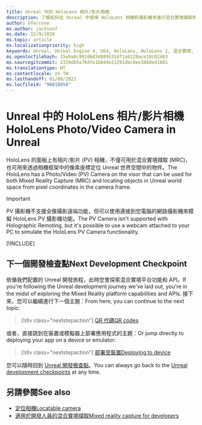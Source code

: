 ```yaml
---
title: Unreal 中的 HoloLens 相片/影片相機
description: 了解如何在 Unreal 中使用 HoloLens 相機和攝影機來進行混合實境擷取和物件定位。
author: hferrone
ms.author: jacksonf
ms.date: 12/9/2020
ms.topic: article
ms.localizationpriority: high
keywords: Unreal, Unreal Engine 4, UE4, HoloLens, HoloLens 2, 混合實境, 開發, 功能, 文件, 指南, 全像投影, 相機, PV 相機, MRC, 混合實境頭戴式裝置, windows 混合實境頭戴式裝置, 虛擬實境頭戴式裝置
ms.openlocfilehash: 15eba0c992d6d3d8895314f1a6128ace18c02483
ms.sourcegitcommit: 2329db5a76dfe1b844e21291dbc8ee3888ed1b81
ms.translationtype: HT
ms.contentlocale: zh-TW
ms.lasthandoff: 01/08/2021
ms.locfileid: "98010058"
---
```

# <a name="hololens-photovideo-camera-in-unreal"></a><span data-ttu-id="99969-104">Unreal 中的 HoloLens 相片/影片相機</span><span class="sxs-lookup"><span data-stu-id="99969-104">HoloLens Photo/Video Camera in Unreal</span></span>

<span data-ttu-id="99969-105">HoloLens 的面板上有相片/影片 (PV) 相機，不僅可用於混合實境擷取 (MRC)，也可用來透過相機框架中的像素座標定位 Unreal 世界空間中的物件。</span><span class="sxs-lookup"><span data-stu-id="99969-105">The HoloLens has a Photo/Video (PV) Camera on the visor that can be used for both Mixed Reality Capture (MRC) and locating objects in Unreal world space from pixel coordinates in the camera frame.</span></span>

> [!IMPORTANT]
> <span data-ttu-id="99969-106">PV 攝影機不支援全像攝影遠端功能，但可以使用連接到您電腦的網路攝影機來模擬 HoloLens PV 攝影機功能。</span><span class="sxs-lookup"><span data-stu-id="99969-106">The PV Camera isn't supported with Holographic Remoting, but it's possible to use a webcam attached to your PC to simulate the HoloLens PV Camera functionality.</span></span>

[!INCLUDE[](includes/tabs-pv-camera.md)]

## <a name="next-development-checkpoint"></a><span data-ttu-id="99969-107">下一個開發檢查點</span><span class="sxs-lookup"><span data-stu-id="99969-107">Next Development Checkpoint</span></span>

<span data-ttu-id="99969-108">依循我們配置的 Unreal 開發旅程，此時您會探索混合實境平台功能和 API。</span><span class="sxs-lookup"><span data-stu-id="99969-108">If you're following the Unreal development journey we've laid out, you're in the midst of exploring the Mixed Reality platform capabilities and APIs.</span></span> <span data-ttu-id="99969-109">接下來，您可以繼續進行下一個主題：</span><span class="sxs-lookup"><span data-stu-id="99969-109">From here, you can continue to the next topic:</span></span>

> [!div class="nextstepaction"]
> [<span data-ttu-id="99969-110">QR 代碼</span><span class="sxs-lookup"><span data-stu-id="99969-110">QR codes</span></span>](unreal-qr-codes.md)

<span data-ttu-id="99969-111">或者，直接跳到在裝置或模擬器上部署應用程式的主題：</span><span class="sxs-lookup"><span data-stu-id="99969-111">Or jump directly to deploying your app on a device or emulator:</span></span>

> [!div class="nextstepaction"]
> [<span data-ttu-id="99969-112">部署至裝置</span><span class="sxs-lookup"><span data-stu-id="99969-112">Deploying to device</span></span>](unreal-deploying.md)

<span data-ttu-id="99969-113">您可以隨時回到 [Unreal 開發檢查點](unreal-development-overview.md#3-platform-capabilities-and-apis)。</span><span class="sxs-lookup"><span data-stu-id="99969-113">You can always go back to the [Unreal development checkpoints](unreal-development-overview.md#3-platform-capabilities-and-apis) at any time.</span></span>

## <a name="see-also"></a><span data-ttu-id="99969-114">另請參閱</span><span class="sxs-lookup"><span data-stu-id="99969-114">See also</span></span>

* [<span data-ttu-id="99969-115">定位相機</span><span class="sxs-lookup"><span data-stu-id="99969-115">Locatable camera</span></span>](../platform-capabilities-and-apis/locatable-camera.md)
* [<span data-ttu-id="99969-116">適用於開發人員的混合實境擷取</span><span class="sxs-lookup"><span data-stu-id="99969-116">Mixed reality capture for developers</span></span>](../platform-capabilities-and-apis/mixed-reality-capture-for-developers.md)
